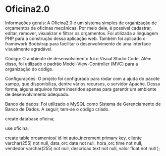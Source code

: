 # Oficina2.0

Informações gerais:
A Oficina2.0 é um sistema simples de organização de orçamentos de oficinas mecânicas. Por meio dele, é possível cadastrar, editar, remover, visualizar e filtrar os orçamentos. Foi utilizada a linguagem PHP para a construção dessa aplicação web. Também foi aplicado o framework Bootstrap para facilitar o desenvolvimento de uma interface visualmente agradável.

Código:
O ambiente de desenvolvimento foi o Visual Studio Code. Além disso, foi utilizado o padrão Model-View-Controller (MVC) para a organização do código.

Configurações:
O projeto foi configurado para rodar com a ajuda do pacote xampp, que disponibiliza, dentre vários recursos, o servidor Apache. Dessa forma, alguns arquivos foram inseridos apenas para garantir um ambiente de desenvolvimento adequado.

Banco de dados:
Foi utilizado o MySQL como Sistema de Gerenciamento de Banco de Dados. A seguir, tem-se o código criado.

create database oficina;

use oficina;

create table orcamentos(
	id int auto_increment primary key,
    cliente varchar(255) not null,
    data_orc date not null,
    hora_orc time not null,
    vendedor varchar(255) not null,
    descricao text not null,
    valor float not null
);
